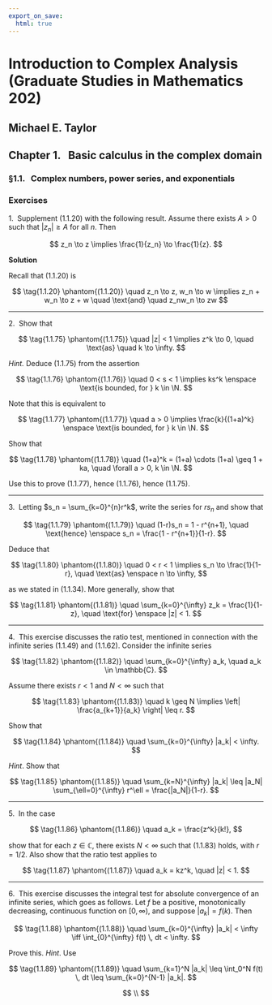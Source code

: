 ```yaml
---
export_on_save:
  html: true
---
```


<style>
.katex-display { overflow: auto hidden; padding: 2px }
</style>

# Introduction to Complex Analysis (Graduate Studies in Mathematics 202)
## Michael E. Taylor

## Chapter 1. &nbsp; Basic calculus in the complex domain
### §1.1. &nbsp; Complex numbers, power series, and exponentials

### Exercises

$1. \>$ Supplement $(1.1.20)$ with the following result. Assume there exists $A > 0$ such that $|z_n| \geq A$ for all $n$. Then

$$
z_n \to z \implies \frac{1}{z_n} \to \frac{1}{z}.
$$

**Solution**

Recall that $(1.1.20)$ is 

$$
\tag{1.1.20} \phantom{(1.1.20)} \quad z_n \to z, w_n \to w \implies z_n + w_n \to z + w \quad \text{and} \quad z_nw_n \to zw
$$

---

$2. \>$ Show that 

$$
\tag{1.1.75} \phantom{(1.1.75)} \quad |z| < 1 \implies z^k \to 0, \quad \text{as} \quad k \to \infty.
$$

_Hint._ Deduce $(1.1.75)$ from the assertion

$$
\tag{1.1.76} \phantom{(1.1.76)} \quad 0 < s < 1 \implies ks^k \enspace \text{is bounded, for } k \in \N.
$$

Note that this is equivalent to

$$
\tag{1.1.77} \phantom{(1.1.77)} \quad a > 0 \implies \frac{k}{(1+a)^k} \enspace \text{is bounded, for } k \in \N.
$$

Show that

$$
\tag{1.1.78} \phantom{(1.1.78)} \quad (1+a)^k = (1+a) \cdots (1+a) \geq 1 + ka, \quad \forall a > 0, k \in \N.
$$

Use this to prove $(1.1.77)$, hence $(1.1.76)$, hence $(1.1.75)$.

---

$3. \>$ Letting $s_n = \sum_{k=0}^{n}r^k$, write the series for $rs_n$ and show that 

$$
\tag{1.1.79} \phantom{(1.1.79)} \quad (1-r)s_n = 1 - r^{n+1}, \quad \text{hence} \enspace s_n = \frac{1 - r^{n+1}}{1-r}.
$$

Deduce that 

$$
\tag{1.1.80} \phantom{(1.1.80)} \quad 0 < r < 1 \implies s_n \to \frac{1}{1-r}, \quad \text{as} \enspace n \to \infty,
$$

as we stated in $(1.1.34)$. More generally, show that 

$$
\tag{1.1.81} \phantom{(1.1.81)} \quad \sum_{k=0}^{\infty} z_k = \frac{1}{1-z}, \quad \text{for} \enspace |z| < 1.
$$

---

$4. \>$ This exercise discusses the ratio test, mentioned in connection with the infinite series $(1.1.49)$ and $(1.1.62)$. Consider the infinite series

$$
\tag{1.1.82} \phantom{(1.1.82)} \quad \sum_{k=0}^{\infty} a_k, \quad a_k \in \mathbb{C}.
$$

Assume there exists $r < 1$ and $N < \infty$ such that 

$$
\tag{1.1.83} \phantom{(1.1.83)} \quad k \geq N \implies \left| \frac{a_{k+1}}{a_k} \right| \leq r.
$$

Show that

$$
\tag{1.1.84} \phantom{(1.1.84)} \quad \sum_{k=0}^{\infty} |a_k| < \infty.
$$

_Hint_. Show that 

$$
\tag{1.1.85} \phantom{(1.1.85)} \quad \sum_{k=N}^{\infty} |a_k| \leq |a_N| \sum_{\ell=0}^{\infty} r^\ell = \frac{|a_N|}{1-r}.
$$

---

$5. \>$ In the case

$$
\tag{1.1.86} \phantom{(1.1.86)} \quad a_k = \frac{z^k}{k!},
$$

show that for each $z \in \mathbb{C}$, there exists $N < \infty$ such that $(1.1.83)$ holds, with $r = 1/2$. Also show that the ratio test applies to 

$$
\tag{1.1.87} \phantom{(1.1.87)} \quad a_k = kz^k, \quad |z| < 1.
$$

---

$6. \>$ This exercise discusses the integral test for absolute convergence of an infinite series, which goes as follows. Let $f$ be a positive, monotonically decreasing, continuous function on $[0,\infty)$, and suppose $|a_k|=f(k)$. Then

$$
\tag{1.1.88} \phantom{(1.1.88)} \quad \sum_{k=0}^{\infty} |a_k| < \infty \iff \int_{0}^{\infty} f(t) \, dt < \infty.
$$

Prove this.
_Hint_. Use 

$$
\tag{1.1.89} \phantom{(1.1.89)} \quad \sum_{k=1}^N |a_k| \leq \int_0^N f(t) \, dt \leq \sum_{k=0}^{N-1} |a_k|.
$$

$$
\\
$$